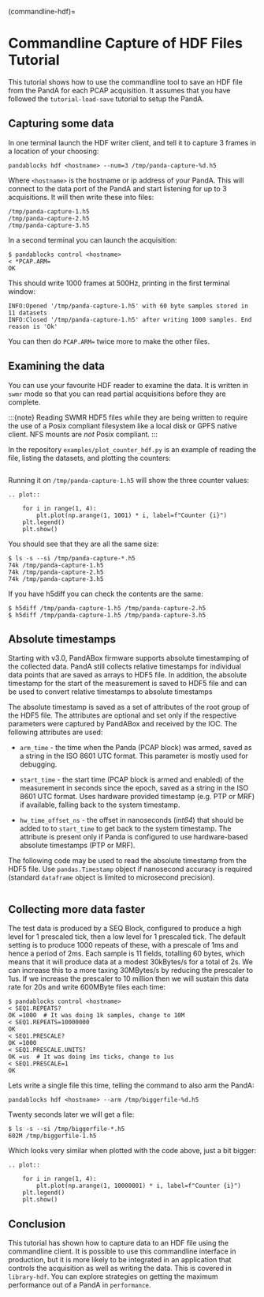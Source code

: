 (commandline-hdf)=

# Commandline Capture of HDF Files Tutorial

This tutorial shows how to use the commandline tool to save an HDF file from the PandA
for each PCAP acquisition. It assumes that you have followed the `tutorial-load-save` tutorial
to setup the PandA.

## Capturing some data

In one terminal launch the HDF writer client, and tell it to capture 3 frames in a
location of your choosing:

```
pandablocks hdf <hostname> --num=3 /tmp/panda-capture-%d.h5
```

Where `<hostname>` is the hostname or ip address of your PandA. This will connect
to the data port of the PandA and start listening for up to 3 acquisitions. It will
then write these into files:

```
/tmp/panda-capture-1.h5
/tmp/panda-capture-2.h5
/tmp/panda-capture-3.h5
```

In a second terminal you can launch the acquisition:

```
$ pandablocks control <hostname>
< *PCAP.ARM=
OK
```

This should write 1000 frames at 500Hz, printing in the first terminal window:

```
INFO:Opened '/tmp/panda-capture-1.h5' with 60 byte samples stored in 11 datasets
INFO:Closed '/tmp/panda-capture-1.h5' after writing 1000 samples. End reason is 'Ok'
```

You can then do `PCAP.ARM=` twice more to make the other files.

## Examining the data

You can use your favourite HDF reader to examine the data. It is written in `swmr`
mode so that you can read partial acquisitions before they are complete.

:::{note}
Reading SWMR HDF5 files while they are being written to require the use of a
Posix compliant filesystem like a local disk or GPFS native client. NFS
mounts are *not* Posix compliant.
:::

In the repository `examples/plot_counter_hdf.py` is an example of reading the
file, listing the datasets, and plotting the counters:

```{literalinclude} ../../examples/plot_counter_hdf.py
```

Running it on `/tmp/panda-capture-1.h5` will show the three counter values:

```{eval-rst}
.. plot::

    for i in range(1, 4):
        plt.plot(np.arange(1, 1001) * i, label=f"Counter {i}")
    plt.legend()
    plt.show()
```

You should see that they are all the same size:

```
$ ls -s --si /tmp/panda-capture-*.h5
74k /tmp/panda-capture-1.h5
74k /tmp/panda-capture-2.h5
74k /tmp/panda-capture-3.h5
```

If you have h5diff you can check the contents are the same:

```
$ h5diff /tmp/panda-capture-1.h5 /tmp/panda-capture-2.h5
$ h5diff /tmp/panda-capture-1.h5 /tmp/panda-capture-3.h5
```

## Absolute timestamps

Starting with v3.0, PandABox firmware supports absolute timestamping of
the collected data. PandA still collects relative timestamps for
individual data points that are saved as arrays to HDF5 file. In addition,
the absolute timestamp for the start of the measurement is saved to HDF5
file and can be used to convert relative timestamps to absolute timestamps

The absolute timestamp is saved as a set of attributes of the root group of
the HDF5 file. The attributes are optional and set only if the respective
parameters were captured by PandABox and received by the IOC. The following
attributes are used:

- ``arm_time`` - the time when the Panda (PCAP block) was armed, saved as
  a string in the ISO 8601 UTC format. This parameter is mostly used for
  debugging.

- ``start_time`` - the start time (PCAP block is armed and enabled) of
  the measurement in seconds since the epoch, saved as a string in the
  ISO 8601 UTC format. Uses hardware provided timestamp (e.g. PTP or MRF) if available,
  falling back to the system timestamp.

- ``hw_time_offset_ns`` - the offset in nanoseconds (*int64*) that should be added to
  to ``start_time`` to get back to the system timestamp. The attribute is
  present only if Panda is configured to use hardware-based absolute timestamps
  (PTP or MRF).

The following code may be used to read the absolute timestamp from the HDF5 file.
Use ``pandas.Timestamp`` object if nanosecond accuracy is required (standard
``dataframe`` object is limited to microsecond precision).

```{literalinclude} ../../examples/load_abs_timestamps.py
```


## Collecting more data faster

The test data is produced by a SEQ Block, configured to produce a high level
for 1 prescaled tick, then a low level for 1 prescaled tick. The default
setting is to produce 1000 repeats of these, with a prescale of 1ms and hence
a period of 2ms. Each sample is 11 fields, totalling 60 bytes, which means
that it will produce data at a modest 30kBytes/s for a total of 2s.
We can increase this to a more taxing 30MBytes/s by reducing the
prescaler to 1us. If we increase the prescaler to 10 million then we will
sustain this data rate for 20s and write 600MByte files each time:

```
$ pandablocks control <hostname>
< SEQ1.REPEATS?
OK =1000  # It was doing 1k samples, change to 10M
< SEQ1.REPEATS=10000000
OK
< SEQ1.PRESCALE?
OK =1000
< SEQ1.PRESCALE.UNITS?
OK =us  # It was doing 1ms ticks, change to 1us
< SEQ1.PRESCALE=1
OK
```

Lets write a single file this time, telling the command to also arm the PandA:

```
pandablocks hdf <hostname> --arm /tmp/biggerfile-%d.h5
```

Twenty seconds later we will get a file:

```
$ ls -s --si /tmp/biggerfile-*.h5
602M /tmp/biggerfile-1.h5
```

Which looks very similar when plotted with the code above, just a bit bigger:

```{eval-rst}
.. plot::

    for i in range(1, 4):
        plt.plot(np.arange(1, 10000001) * i, label=f"Counter {i}")
    plt.legend()
    plt.show()
```

## Conclusion

This tutorial has shown how to capture data to an HDF file using the commandline
client. It is possible to use this commandline interface in production, but it is
more likely to be integrated in an application that controls the acquisition as well
as writing the data. This is covered in `library-hdf`. You can explore strategies
on getting the maximum performance out of a PandA in `performance`.
